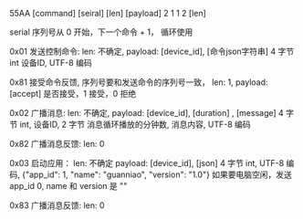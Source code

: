 55AA [command] [seiral] [len] [payload]
2     1         1        2    [len]

serial 序列号从 0 开始，下一个命令 + 1， 循环使用

0x01 发送控制命令:
  len: 不确定, 
  payload: [device_id],    [命令json字符串]
           4 字节 int 设备ID, UTF-8 编码

0x81 接受命令反馈, 序列号要和发送命令的序列号一致，
  len: 1,
  payload: [accept]
            是否接受，1 接受，0 拒绝
  
0x02 广播消息:
  len: 不确定,
  payload: [device_id],       [duration]             ,   [message]
            4 字节 int, 设备ID,  2 字节 消息循环播放的分钟数,   消息内容, UTF-8 编码

0x82 广播消息反馈:
  len: 0


0x03 启动应用：
  len: 不确定
  payload: [device_id],  [json]
            4 字节 int,   UTF-8 编码, {"app_id": 1, "name": "guanniao", "version": "1.0"}
  如果要电脑空闲，发送 app_id 0, name 和 version 是  ""

0x83 广播消息反馈:
  len: 0
